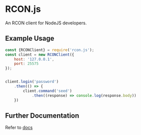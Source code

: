 # RCON.js
An RCON client for NodeJS developers. 

## Example Usage
```javascript
const {RCONClient} = require('rcon.js');
const client = new RCONClient({
    host: '127.0.0.1',
    port: 25575
});


client.login('password')
    .then(() => {
        client.command('seed')
            .then((response) => console.log(response.body))
    })
```

## Further Documentation
Refer to [docs](./docs/globals.md)